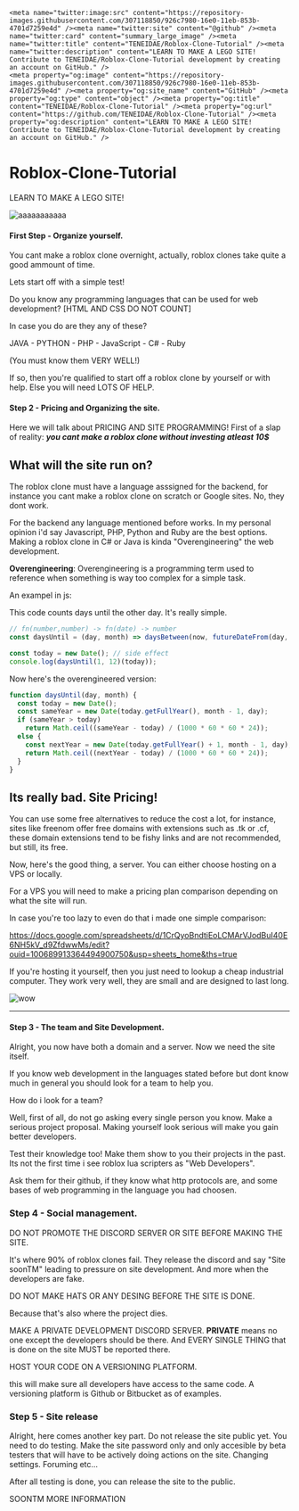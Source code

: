     <meta name="twitter:image:src" content="https://repository-images.githubusercontent.com/307118850/926c7980-16e0-11eb-853b-4701d7259e4d" /><meta name="twitter:site" content="@github" /><meta name="twitter:card" content="summary_large_image" /><meta name="twitter:title" content="TENEIDAE/Roblox-Clone-Tutorial" /><meta name="twitter:description" content="LEARN TO MAKE A LEGO SITE! Contribute to TENEIDAE/Roblox-Clone-Tutorial development by creating an account on GitHub." />
    <meta property="og:image" content="https://repository-images.githubusercontent.com/307118850/926c7980-16e0-11eb-853b-4701d7259e4d" /><meta property="og:site_name" content="GitHub" /><meta property="og:type" content="object" /><meta property="og:title" content="TENEIDAE/Roblox-Clone-Tutorial" /><meta property="og:url" content="https://github.com/TENEIDAE/Roblox-Clone-Tutorial" /><meta property="og:description" content="LEARN TO MAKE A LEGO SITE! Contribute to TENEIDAE/Roblox-Clone-Tutorial development by creating an account on GitHub." />
# Roblox-Clone-Tutorial
LEARN TO MAKE A LEGO SITE!

![aaaaaaaaaaa](https://media.discordapp.net/attachments/724012957432021062/769947872266420285/Sin_titulo.png?width=1204&height=677)
#### First Step - Organize yourself.

You cant make a roblox clone overnight, actually, roblox clones take quite a good ammount of time. 

Lets start off with a simple test!

Do you know any programming languages that can be used for web development?
[HTML AND CSS DO NOT COUNT]

In case you do are they any of these?

JAVA - PYTHON - PHP - JavaScript - C# - Ruby

(You must know them VERY WELL!)

If so, then you're qualified to start off a roblox clone by yourself or with help. Else you will need LOTS OF HELP.


#### Step 2 - Pricing and Organizing the site.

Here we will talk about PRICING AND SITE PROGRAMMING! First of a slap of reality: ***you cant make a roblox clone without investing atleast 10$***

What will the site run on?
---
The roblox clone must have a language asssigned for the backend, for instance you cant make a roblox clone on scratch or Google sites. No, they dont work.

For the backend any language mentioned before works. In my personal opinion i'd say Javascript, PHP, Python and Ruby are the best options. Making a roblox clone in C# or Java is kinda "Overengineering" the web development. 

**Overengineering**: Overengineering is a programming term used to reference when something is way too complex for a simple task.

An exampel in js:

This code counts days until the other day. It's really simple.
```js
// fn(number,number) -> fn(date) -> number
const daysUntil = (day, month) => daysBetween(now, futureDateFrom(day, month));

const today = new Date(); // side effect
console.log(daysUntil(1, 12)(today));
```
Now here's the overengineered version:

```js
function daysUntil(day, month) {
  const today = new Date();
  const sameYear = new Date(today.getFullYear(), month - 1, day);
  if (sameYear > today)
    return Math.ceil((sameYear - today) / (1000 * 60 * 60 * 24));
  else {
    const nextYear = new Date(today.getFullYear() + 1, month - 1, day);
    return Math.ceil((nextYear - today) / (1000 * 60 * 60 * 24));
  }
}
```

Its really bad.
Site Pricing!
---

You can use some free alternatives to reduce the cost a lot, for instance, sites like freenom offer free domains with extensions such as .tk or .cf, these domain extensions tend to be fishy links and are not recommended, but still, its free.

Now, here's the good thing, a server. You can either choose hosting on a VPS or locally. 

 For a VPS you will need to make a pricing plan comparison depending on what the site will run. 

In case you're too lazy to even do that i made one simple comparison:

https://docs.google.com/spreadsheets/d/1CrQyoBndtiEoLCMArVJodBuI40E6NH5kV_d9ZfdwwMs/edit?ouid=100689913364494900750&usp=sheets_home&ths=true

If you're hosting it yourself, then you just need to lookup a cheap industrial computer. They work very well, they are small and are designed to last long.

![wow](https://media.discordapp.net/attachments/743605655247651006/769938568700755998/unknown.png)

---

#### Step 3 - The team and Site Development.

Alright, you now have both a domain and a server. Now we need the site itself. 

If you know web development in the languages stated before but dont know much in general you should look for a team to help you.

How do i look for a team?

Well, first of all, do not go asking every single person you know. Make a serious project proposal. Making yourself look serious will make you gain better developers.

Test their knowledge too! Make them show to you their projects in the past. Its not the first time i see roblox lua scripters as "Web Developers".

Ask them for their github, if they know what http protocols are, and some bases of web programming in the language you had choosen.

### Step 4 - Social management.

DO NOT PROMOTE THE DISCORD SERVER OR SITE BEFORE MAKING THE SITE.

It's where 90% of roblox clones fail. They release the discord and say "Site soonTM" leading to pressure on site development. And more when the developers are fake.

DO NOT MAKE HATS OR ANY DESING BEFORE THE SITE IS DONE.

Because that's also where the project dies.

MAKE A PRIVATE DEVELOPMENT DISCORD SERVER. **PRIVATE** means no one except the developers should be there. And EVERY SINGLE THING that is done on the site MUST be reported there.

HOST YOUR CODE ON A VERSIONING PLATFORM.

this will make sure all developers have access to the same code.  A versioning platform is Github or Bitbucket as of examples.

### Step 5 - Site release

Alright, here comes another key part. Do not release the site public yet. You need to do testing. Make the site password only and only accesible by beta testers that will have to be actively doing actions on the site. Changing settings. Foruming etc...

After all testing is done, you can release the site to the public.

SOONTM MORE INFORMATION



